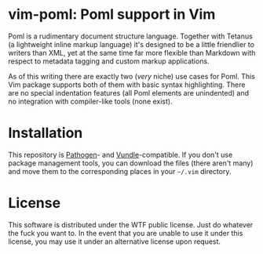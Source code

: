 # vim-poml: Poml support in Vim

Poml is a rudimentary document structure language. Together with Tetanus (a lightweight inline markup language) it's designed to be a little friendlier to writers than XML, yet at the same time far more flexible than Markdown with respect to metadata tagging and custom markup applications.

As of this writing there are exactly two (*very* niche) use cases for Poml. This Vim package supports both of them with basic syntax highlighting. There are no special indentation features (all Poml elements are unindented) and no integration with compiler-like tools (none exist).

# Installation

This repository is [Pathogen]- and [Vundle]-compatible. If you don't use package management tools, you can download the files (there aren't many) and move them to the corresponding places in your `~/.vim` directory.

[Pathogen]: https://github.com/tpope/vim-pathogen
[Vundle]: https://github.com/gmarik/vundle

# License

This software is distributed under the WTF public license. Just do whatever the fuck you want to. In the event that you are unable to use it under this license, you may use it under an alternative license upon request.
